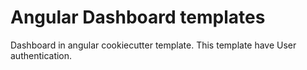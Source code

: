 # Angular Dashboard templates

Dashboard in angular cookiecutter template. This template have User authentication.
